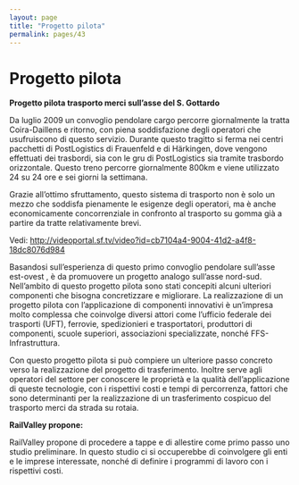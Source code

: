 ```yaml
---
layout: page
title: "Progetto pilota"
permalink: pages/43
---
```


# Progetto pilota

**Progetto pilota trasporto merci sull’asse del S. Gottardo**

Da luglio 2009 un convoglio pendolare cargo percorre giornalmente la tratta Coira-Daillens e ritorno, con piena soddisfazione degli operatori che usufruiscono di questo servizio. Durante questo tragitto si ferma nei centri pacchetti di PostLogistics di Frauenfeld e di Härkingen, dove vengono effettuati dei trasbordi, sia con le gru di PostLogistics sia tramite trasbordo orizzontale. Questo treno percorre giornalmente 800km e viene utilizzato 24 su 24 ore e sei giorni la settimana.

Grazie all’ottimo sfruttamento, questo sistema di trasporto non è solo un mezzo che soddisfa pienamente le esigenze degli operatori, ma è anche economicamente concorrenziale in confronto al trasporto su gomma già a partire da tratte relativamente brevi. 

Vedi: http://videoportal.sf.tv/video?id=cb7104a4-9004-41d2-a4f8-18dc8076d984

Basandosi sull’esperienza di questo primo convoglio pendolare sull’asse est-ovest , è da promuovere un progetto analogo sull’asse nord-sud. Nell’ambito di questo progetto pilota sono stati concepiti alcuni ulteriori componenti che bisogna concretizzare e migliorare. La realizzazione di un progetto pilota con l’applicazione di componenti innovativi è un’impresa molto complessa che coinvolge diversi attori come l’ufficio federale dei trasporti (UFT), ferrovie, spedizionieri e trasportatori, produttori di componenti, scuole superiori, associazioni specializzate, nonché FFS-Infrastruttura. 

Con questo progetto pilota si può compiere un ulteriore passo concreto verso la realizzazione del progetto di trasferimento. Inoltre serve agli operatori del settore per conoscere le proprietà e la qualità dell’applicazione di queste tecnologie, con i rispettivi costi e tempi di percorrenza, fattori che sono determinanti per la realizzazione di un trasferimento cospicuo del trasporto merci da strada su rotaia.

**RailValley propone:**

RailValley propone di procedere a tappe e di allestire come primo passo uno studio preliminare. In questo studio ci si occuperebbe di coinvolgere gli enti e le imprese interessate, nonché di definire i programmi di lavoro con i rispettivi costi. 

